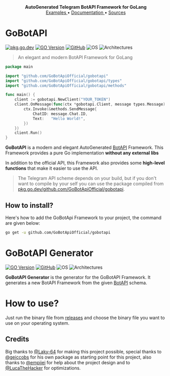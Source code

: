 <p align="center">
    <br><br>
    <b>AutoGenerated Telegram BotAPI Framework for GoLang</b>
    <br>
    <a href="https://github.com/GoBotApiOfficial/gobotapi/tree/main/examples">
        Examples
    </a>
    •
    <a href="https://pkg.go.dev/github.com/GoBotApiOfficial/gobotapi#section-documentation">
        Documentation
    </a>
    •
    <a href="https://github.com/GoBotApiOfficial/gobotapi">
        Sources
    </a>
</p>

# GoBotAPI
[![pkg.go.dev](https://img.shields.io/github/v/tag/GoBotApiOfficial/gobotapi?color=00b7e0&label=go.pkg.dev)](https://pkg.go.dev/github.com/GoBotApiOfficial/gobotapi)
[![GO Version](https://img.shields.io/github/go-mod/go-version/GoBotApiOfficial/gobotapi)](https://go.dev/)
[![GitHub](https://img.shields.io/github/license/GoBotApiOfficial/gobotapi)](https://github.com/GoBotApiOfficial/gobotapi/blob/main/LICENSE.md)
![OS](https://img.shields.io/badge/platform-Linux%20%7C%20Windows%20%7C%20macOS-lightgrey)
![Architectures](https://img.shields.io/badge/architectures-x86__64%20%7C%20arm64v8%20%7C%20win__amd64%20%7C%20darwin__x64-blue)

> An elegant and modern BotAPI Framework for GoLang

``` go
package main

import "github.com/GoBotApiOfficial/gobotapi"
import "github.com/GoBotApiOfficial/gobotapi/types"
import "github.com/GoBotApiOfficial/gobotapi/methods"

func main() {
    client := gobotapi.NewClient("YOUR_TOKEN")
    client.OnMessage(func(ctx *gobotapi.Client, message types.Message) {
        ctx.Invoke(&methods.SendMessage{
            ChatID: message.Chat.ID,
            Text:   "Hello World!",
        })
    })
    client.Run()
}
```

**GoBotAPI** is a modern and elegant AutoGenerated [BotAPI](https://core.telegram.org/bots/api) Framework. This Framework provides a pure
Go implementation **without any external libs**

In addition to the official API, this Framework also provides some **high-level
functions** that make it easier to use the API.

> The Telegram API scheme depends on your build, but if you don't want to compile by your self you
can use the package compiled from [pkg.go.dev/github.com/GoBotApiOfficial/gobotapi](https://pkg.go.dev/github.com/GoBotApiOfficial/gobotapi).

## How to install?
Here's how to add the GoBotApi Framework to your project, the command are given below:
``` bash
go get -u github.com/GoBotApiOfficial/gobotapi
```

# GoBotAPI Generator
[![GO Version](https://img.shields.io/github/go-mod/go-version/GoBotApiOfficial/GoBotApiGenerator)](https://go.dev/)
[![GitHub](https://img.shields.io/github/license/GoBotApiOfficial/GoBotApiGenerator)](https://github.com/GoBotApiOfficial/GoBotApiGenerator/blob/main/LICENSE.md)
![OS](https://img.shields.io/badge/platform-Linux%20%7C%20Windows%20%7C%20macOS-lightgrey)
![Architectures](https://img.shields.io/badge/architectures-x86__64%20%7C%20arm64v8%20%7C%20win__amd64%20%7C%20darwin__x64-blue)

**GoBotAPI Generator** is the generator for the GoBotAPI Framework. It generates a new BotAPI Framework from the given
[BotAPI](https://core.telegram.org/bots/api) schema.

# How to use?
Just run the binary file from [releases](https://github.com/GoBotApiOfficial/GoBotApiCompiler/releases)
and choose the binary file you want to use on your operating system.

## Credits
Big thanks to [@Laky-64] for making this project possible, special thanks to [@geiccobs] for his own package as
starting point for this project, also thanks to [@empijei] for help about the project design and to
[@LucaTheHacker] for optimizations.

[@Laky-64]: https://github.com/Laky-64
[@geiccobs]: https://github.com/geiccobs
[@empijei]: https://github.com/empijei
[@LucaTheHacker]: https://github.com/LucaTheHacker
